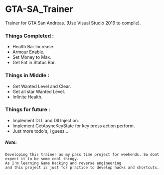# GTA-SA_Trainer
Trainer for GTA San Andreas. (Use Visual Studio 2019 to compile).

### Things Completed :
* Health Bar Increase.
* Armour Enable.
* Set Money to Max.
* Get Fat in Status Bar.

### Things in Middle :
* Get Wanted Level and Clear.
* Get all star Wanted Level.
* Infinite Health.

### Things for future :
* Implement DLL and Dll Injection.
* Implement GetAsyncKeyState for key press action perform.
* Just more todo's, i guess...


##### Note:
    Developing this trainer as my pass time project for weekends. So dont expect it to be some cool thingy.
    As I'm learning Game Hacking and reverse engineering 
    and this project is just for practice to develop hacks and shortcuts. 
  
